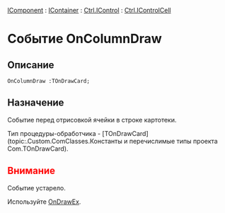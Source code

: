 ﻿---
Link: .Ctrl.IControlCell.@OnColumnDraw
---

[IComponent](topic:Com.Custom.ComClasses.IComponent.Default) :
[IContainer](topic:Com.Custom.ComClasses.IContainer.Default) :
[Ctrl.IControl](topic:Com.Custom.ComClasses.Ctrl.IControl.Default) :
[Ctrl.IControlCell](Default)

# Событие OnColumnDraw

## Описание

    OnColumnDraw :TOnDrawCard;

## Назначение

Событие перед отрисовкой ячейки в строке картотеки.

Тип процедуры-обработчика -
[TOnDrawCard](topic:.Custom.ComClasses.Константы и перечислимые типы проекта Com.TOnDrawCard).

## <span style="color:red">Внимание</span>

Событие устарело.

Используйте [OnDrawEx](OnOutputEx).